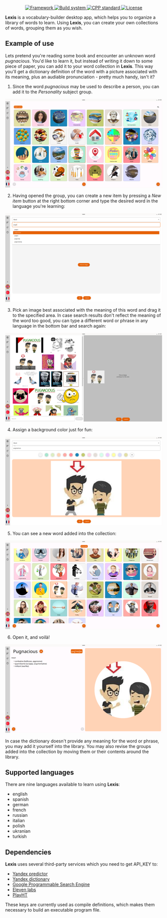 <p align="center">
 <a href="https://www.qt.io/download-open-source">
   <img alt="Framework" src="https://img.shields.io/badge/Framework-Qt-59F722">
 </a>
 <a href="https://cmake.org/">
   <img alt="Build system" src="https://img.shields.io/badge/Build_system-CMake-F72422">
 </a>
 <a href="https://en.cppreference.com/w/cpp/23">
   <img alt="CPP standard" src="https://img.shields.io/badge/C%2B%2B_standard-23-lightblue">
 </a>
 <a href="https://github.com/eliaseamus/lexis/blob/main/LICENSE">
   <img alt="License" src="https://img.shields.io/badge/License-GPL--3.0-lightblue">
 </a>
</p>

**Lexis** is a vocabulary-builder desktop app, which helps you to organize a library of words to learn.
Using **Lexis**, you can create your own collections of words, grouping them as you wish.

## Example of use
Lets pretend you're reading some book and encounter an unknown word *pugnacious*.
You'd like to learn it, but instead of writing it down to some piece of paper, you can add it to your word
collection in **Lexis**. This way you'll get a dictionary definition of the word with a picture associated with
its meaning, plus an audiable pronunciation - pretty much handy, isn't it?

1. Since the word *pugnacious* may be used to describe a person, you can add it to the *Personality* subject group.

![Collection](docs/images/collection.png)

2. Having opened the group, you can create a new item by pressing a *New item* button at the right bottom corner and type
the desired word in the language you're learning:

![New word](docs/images/add_new_word.png)

3. Pick an image best associated with the meaning of this word and drag it to the specified area. In case search results don't
reflect the meaning of the word too good, you can type a different word or phrase in any language in the bottom bar and search again: 

![Pick image](docs/images/pick_image.png)

4. Assign a background color just for fun:

![Assign color](docs/images/assign_color.png)

5. You can see a new word added into the collection:

![New word](docs/images/new_word_added.png)

6. Open it, and voilà!

![Word card](docs/images/word_card.png)

In case the dictionary doesn't provide any meaning for the word or phrase, you may add it yourself into the library.
You may also revise the groups added into the collection by moving them or their contents around the library.

## Supported languages
There are nine languages available to learn using **Lexis**:
- english
- spanish
- german
- french
- russian
- italian
- polish
- ukranian
- turkish

## Dependencies
**Lexis** uses several third-party services which you need to get API_KEY to:
- [Yandex predictor](https://yandex.com/dev/predictor/)
- [Yandex dictionary](https://yandex.com/dev/dictionary)
- [Google Programmable Search Engine](https://programmablesearchengine.google.com/about/)
- [Eleven labs](https://elevenlabs.io/)
- [PlayHT](https://play.ht/)

These keys are currently used as compile definitions, which makes them necessary to build an executable program file.
